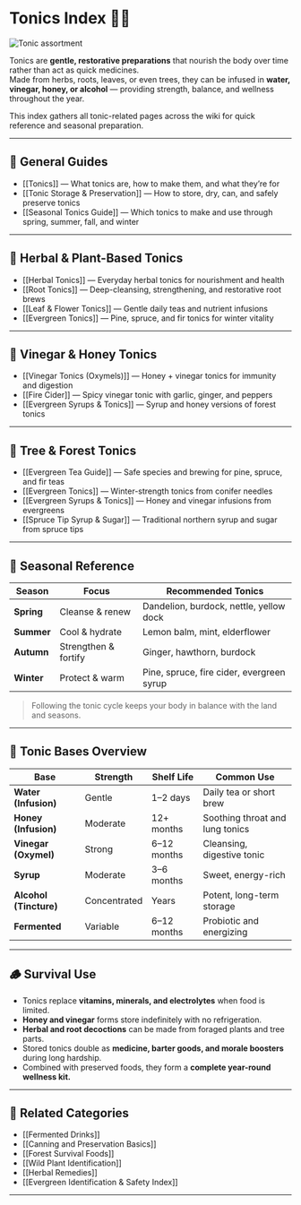 # Tonics Index 🥄🌿

![Tonic assortment](cookery/images/tonics_index.jpg)

Tonics are **gentle, restorative preparations** that nourish the body over time rather than act as quick medicines.  
Made from herbs, roots, leaves, or even trees, they can be infused in **water, vinegar, honey, or alcohol** — providing strength, balance, and wellness throughout the year.

This index gathers all tonic-related pages across the wiki for quick reference and seasonal preparation.

---

## 🌿 General Guides

- [[Tonics]] — What tonics are, how to make them, and what they’re for  
- [[Tonic Storage & Preservation]] — How to store, dry, can, and safely preserve tonics  
- [[Seasonal Tonics Guide]] — Which tonics to make and use through spring, summer, fall, and winter  

---

## 🌱 Herbal & Plant-Based Tonics

- [[Herbal Tonics]] — Everyday herbal tonics for nourishment and health  
- [[Root Tonics]] — Deep-cleansing, strengthening, and restorative root brews  
- [[Leaf & Flower Tonics]] — Gentle daily teas and nutrient infusions  
- [[Evergreen Tonics]] — Pine, spruce, and fir tonics for winter vitality  

---

## 🍎 Vinegar & Honey Tonics

- [[Vinegar Tonics (Oxymels)]] — Honey + vinegar tonics for immunity and digestion  
- [[Fire Cider]] — Spicy vinegar tonic with garlic, ginger, and peppers  
- [[Evergreen Syrups & Tonics]] — Syrup and honey versions of forest tonics  

---

## 🌲 Tree & Forest Tonics

- [[Evergreen Tea Guide]] — Safe species and brewing for pine, spruce, and fir teas  
- [[Evergreen Tonics]] — Winter-strength tonics from conifer needles  
- [[Evergreen Syrups & Tonics]] — Honey and vinegar infusions from evergreens  
- [[Spruce Tip Syrup & Sugar]] — Traditional northern syrup and sugar from spruce tips  

---

## 🌼 Seasonal Reference

| Season | Focus | Recommended Tonics |
|---------|--------|--------------------|
| **Spring** | Cleanse & renew | Dandelion, burdock, nettle, yellow dock |
| **Summer** | Cool & hydrate | Lemon balm, mint, elderflower |
| **Autumn** | Strengthen & fortify | Ginger, hawthorn, burdock |
| **Winter** | Protect & warm | Pine, spruce, fire cider, evergreen syrup |

> Following the tonic cycle keeps your body in balance with the land and seasons.

---

## 🧂 Tonic Bases Overview

| Base | Strength | Shelf Life | Common Use |
|------|-----------|-------------|-------------|
| **Water (Infusion)** | Gentle | 1–2 days | Daily tea or short brew |
| **Honey (Infusion)** | Moderate | 12+ months | Soothing throat and lung tonics |
| **Vinegar (Oxymel)** | Strong | 6–12 months | Cleansing, digestive tonic |
| **Syrup** | Moderate | 3–6 months | Sweet, energy-rich |
| **Alcohol (Tincture)** | Concentrated | Years | Potent, long-term storage |
| **Fermented** | Variable | 6–12 months | Probiotic and energizing |

---

## 🪵 Survival Use

- Tonics replace **vitamins, minerals, and electrolytes** when food is limited.  
- **Honey and vinegar** forms store indefinitely with no refrigeration.  
- **Herbal and root decoctions** can be made from foraged plants and tree parts.  
- Stored tonics double as **medicine, barter goods, and morale boosters** during long hardship.  
- Combined with preserved foods, they form a **complete year-round wellness kit.**

---

## 🔗 Related Categories

- [[Fermented Drinks]]  
- [[Canning and Preservation Basics]]  
- [[Forest Survival Foods]]  
- [[Wild Plant Identification]]  
- [[Herbal Remedies]]  
- [[Evergreen Identification & Safety Index]]

---


